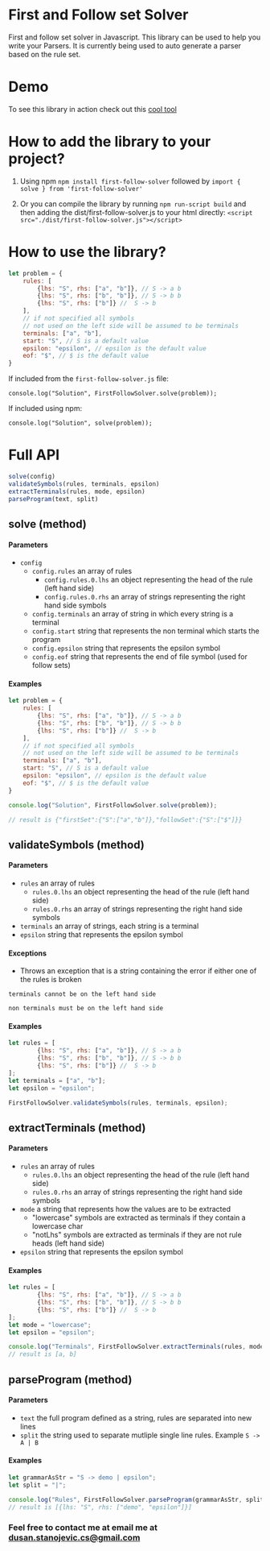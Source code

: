 # First and Follow set Solver

First and follow set solver in Javascript. This library can be used to help you write your Parsers. It is currently being used to auto generate a parser based on the rule set.

# Demo

To see this library in action check out this [cool tool](https://dusanstanojeviccs.github.io/first-follow-solver/)

# How to add the library to your project?

1. Using npm ```npm install first-follow-solver``` followed by ```import { solve } from 'first-follow-solver'```

2. Or you can compile the library by running ```npm run-script build``` and then adding the dist/first-follow-solver.js to your html directly:
```<script src="./dist/first-follow-solver.js"></script>```

# How to use the library?

```javascript
let problem = {
	rules: [
		{lhs: "S", rhs: ["a", "b"]}, // S -> a b
		{lhs: "S", rhs: ["b", "b"]}, // S -> b b
		{lhs: "S", rhs: ["b"]} //  S -> b
	],
	// if not specified all symbols 
	// not used on the left side will be assumed to be terminals
	terminals: ["a", "b"], 
	start: "S", // S is a default value
	epsilon: "epsilon", // epsilon is the default value
	eof: "$", // $ is the default value
}
```

If included from the ```first-follow-solver.js``` file:
```
console.log("Solution", FirstFollowSolver.solve(problem));
```

If included using npm:
```
console.log("Solution", solve(problem));
```

# Full API

```javascript
solve(config)
validateSymbols(rules, terminals, epsilon)
extractTerminals(rules, mode, epsilon)
parseProgram(text, split)
```

## solve (method)
#### Parameters
-   `config`
    -   `config.rules` an array of rules
        -    `config.rules.0.lhs` an object representing the head of the rule (left hand side)
        -    `config.rules.0.rhs` an array of strings representing the right hand side symbols
    -   `config.terminals` an array of string in which every string is a terminal
    -   `config.start` string that represents the non terminal which starts the program
    -   `config.epsilon` string that represents the epsilon symbol
    -   `config.eof` string that represents the end of file symbol (used for follow sets)
#### Examples
```javascript
let problem = {
	rules: [
		{lhs: "S", rhs: ["a", "b"]}, // S -> a b
		{lhs: "S", rhs: ["b", "b"]}, // S -> b b
		{lhs: "S", rhs: ["b"]} //  S -> b
	],
	// if not specified all symbols 
	// not used on the left side will be assumed to be terminals
	terminals: ["a", "b"], 
	start: "S", // S is a default value
	epsilon: "epsilon", // epsilon is the default value
	eof: "$", // $ is the default value
}

console.log("Solution", FirstFollowSolver.solve(problem));

// result is {"firstSet":{"S":["a","b"]},"followSet":{"S":["$"]}}
```

## validateSymbols (method)

#### Parameters
-   `rules` an array of rules
    -    `rules.0.lhs` an object representing the head of the rule (left hand side)
    -    `rules.0.rhs` an array of strings representing the right hand side symbols
-   `terminals` an array of strings, each string is a terminal
-   `epsilon` string that represents the epsilon symbol

#### Exceptions
- Throws an exception that is a string containing the error if either one of the rules is broken
```
terminals cannot be on the left hand side
```

```
non terminals must be on the left hand side
```

#### Examples
```javascript
let rules = [
		{lhs: "S", rhs: ["a", "b"]}, // S -> a b
		{lhs: "S", rhs: ["b", "b"]}, // S -> b b
		{lhs: "S", rhs: ["b"]} //  S -> b
];
let terminals = ["a", "b"];
let epsilon = "epsilon";

FirstFollowSolver.validateSymbols(rules, terminals, epsilon);
```

## extractTerminals (method)
#### Parameters
-   `rules` an array of rules
    -    `rules.0.lhs` an object representing the head of the rule (left hand side)
    -    `rules.0.rhs` an array of strings representing the right hand side symbols
-   `mode` a string that represents how the values are to be extracted
    -   "lowercase" symbols are extracted as terminals if they contain a lowercase char
    -   "notLhs" symbols are extracted as terminals if they are not rule heads (left hand side)
-   `epsilon` string that represents the epsilon symbol
#### Examples
```javascript
let rules = [
		{lhs: "S", rhs: ["a", "b"]}, // S -> a b
		{lhs: "S", rhs: ["b", "b"]}, // S -> b b
		{lhs: "S", rhs: ["b"]} //  S -> b
];
let mode = "lowercase";
let epsilon = "epsilon";

console.log("Terminals", FirstFollowSolver.extractTerminals(rules, mode, epsilon));
// result is [a, b]
```

## parseProgram (method)
#### Parameters 
-   `text` the full program defined as a string, rules are separated into new lines
-   `split` the string used to separate mutliple single line rules. Example ```S -> A | B```

#### Examples
```javascript
let grammarAsStr = "S -> demo | epsilon";
let split = "|";

console.log("Rules", FirstFollowSolver.parseProgram(grammarAsStr, split));
// result is [{lhs: "S", rhs: ["demo", "epsilon"]}]
```

### Feel free to contact me at email me at dusan.stanojevic.cs@gmail.com